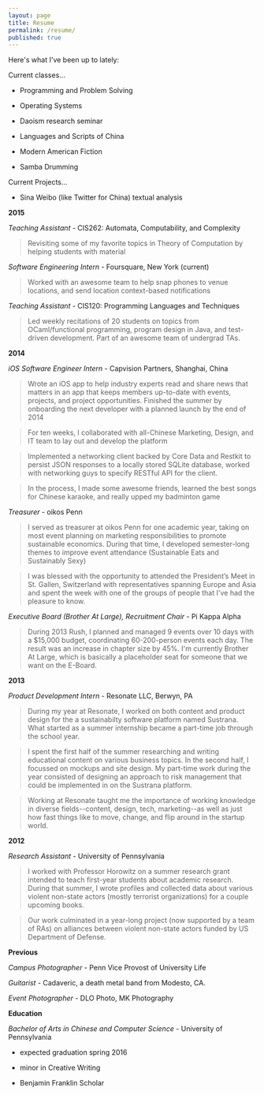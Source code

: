 ```yaml
---
layout: page
title: Resume
permalink: /resume/
published: true
---
```


Here's what I've been up to lately:

Current classes...

- Programming and Problem Solving

- Operating Systems

- Daoism research seminar

- Languages and Scripts of China

- Modern American Fiction

- Samba Drumming


Current Projects...

- Sina Weibo (like Twitter for China) textual analysis

__2015__

_Teaching Assistant_ - CIS262: Automata, Computability, and Complexity
> Revisiting some of my favorite topics in Theory of Computation by helping students with material

_Software Engineering Intern_ - Foursquare, New York (current)
> Worked with an awesome team to help snap phones to venue locations, and send location context-based notifications
 
_Teaching Assistant_ - CIS120: Programming Languages and Techniques
> Led weekly recitations of 20 students on topics from OCaml/functional programming, program design in Java, and test-driven development. Part of an awesome team of undergrad TAs.

__2014__    

_iOS Software Engineer Intern_ - Capvision Partners, Shanghai, China

> Wrote an iOS app to help industry experts read and share news that matters in an app that keeps members up-to-date with events, projects, and project opportunities. Finished the summer by onboarding the next developer with a planned launch by the end of 2014

> For ten weeks, I collaborated with all-Chinese Marketing, Design, and IT team to lay out and develop the platform

> Implemented a networking client backed by Core Data and Restkit to persist JSON responses to a locally stored SQLite database, worked with networking guys to specify RESTful API for the client.

> In the process, I made some awesome friends, learned the best songs for Chinese karaoke, and really upped my badminton game

_Treasurer_ - oikos Penn

> I served as treasurer at oikos Penn for one academic year, taking on most event planning on marketing responsibilities to promote sustainable economics. During that time, I developed semester-long themes to improve event attendance (Sustainable Eats and Sustainably Sexy)

> I was blessed with the opportunity to attended the President’s Meet in St. Gallen, Switzerland with representatives spanning Europe and Asia and spent the week with one of the  groups of people that I've had the pleasure to know.

_Executive Board (Brother At Large), Recruitment Chair_ -  Pi Kappa Alpha

> During 2013 Rush, I planned and managed 9 events over 10 days with a $15,000 budget, coordinating 60-200-person events each day. The result was an increase in chapter size by 45%. I'm currently Brother At Large, which is basically a placeholder seat for someone that we want on the E-Board.

__2013__

_Product Development Intern_ - Resonate LLC, Berwyn, PA

> During my year at Resonate, I worked on both content and product design for the a sustainabilty software platform named Sustrana. What started as a summer internship became a part-time job through the school year.

> I spent the first half of the summer researching and writing educational content on various business topics. In the second half, I focussed on mockups and site design. My part-time work during the year consisted of designing an approach to risk management that could be implemented in on the Sustrana platform.

> Working at Resonate taught me the importance of working knowledge in diverse fields--content, design, tech, marketing--as well as just how fast things like to move, change, and flip around in the startup world.

__2012__

_Research Assistant_ - University of Pennsylvania

> I worked with Professor Horowitz on a summer research grant intended to teach first-year students about academic research. During that summer, I wrote profiles and collected data about various violent non-state actors (mostly terrorist organizations) for a couple upcoming books.

> Our work culminated in a year-long project (now supported by a team of RAs) on alliances between violent non-state actors funded by US Department of Defense.

__Previous__

_Campus Photographer_ - Penn Vice Provost of University Life

_Guitarist_ - Cadaveric, a death metal band from Modesto, CA.

_Event Photographer_ - DLO Photo, MK Photography

__Education__

_Bachelor of Arts in Chinese and Computer Science_ - University of Pennsylvania

* expected graduation spring 2016

* minor in Creative Writing

* Benjamin Franklin Scholar
